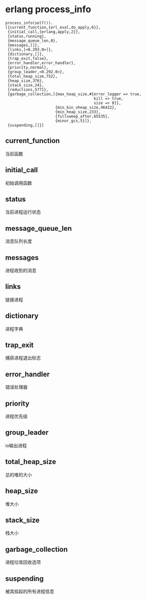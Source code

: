 # erlang process_info

```
process_info(self()).
[{current_function,{erl_eval,do_apply,6}},
 {initial_call,{erlang,apply,2}},
 {status,running},
 {message_queue_len,0},
 {messages,[]},
 {links,[<0.293.0>]},
 {dictionary,[]},
 {trap_exit,false},
 {error_handler,error_handler},
 {priority,normal},
 {group_leader,<0.292.0>},
 {total_heap_size,752},
 {heap_size,376},
 {stack_size,24},
 {reductions,5771},
 {garbage_collection,[{max_heap_size,#{error_logger => true,
                                       kill => true,
                                       size => 0}},
                      {min_bin_vheap_size,46422},
                      {min_heap_size,233},
                      {fullsweep_after,65535},
                      {minor_gcs,5}]},
 {suspending,[]}]
```

## current_function
当前函数

## initial_call
初始调用函数

## status
当前进程运行状态

## message_queue_len
消息队列长度

## messages
进程收到的消息

## links
链接进程

## dictionary
进程字典

## trap_exit
捕获进程退出标志

## error_handler
错误处理器

## priority
进程优先级

## group_leader
io输出进程

## total_heap_size
总的堆的大小

## heap_size
堆大小

## stack_size
栈大小

## garbage_collection
进程垃圾回收选项

## suspending
被其挂起的所有进程信息
